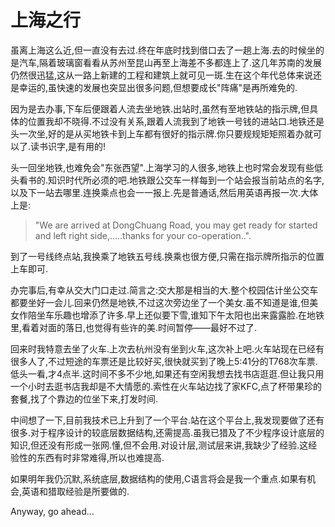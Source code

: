 上海之行
=====

虽离上海这么近,但一直没有去过.终在年底时找到借口去了一趟上海.去的时候坐的是汽车,隔着玻璃窗看看从苏州至昆山再至上海差不多都连上了.这几年苏南的发展仍然很迅猛,这从一路上新建的工程和建筑上就可见一斑.生在这个年代总体来说还是幸运的,虽快速的发展也突显出很多问题,但想要成长"阵痛"是再所难免的.

因为是去办事,下车后便跟着人流去坐地铁.出站时,虽然有至地铁站的指示牌,但具体的位置我却不晓得.不过没有关系,跟着人流我到了地铁一号钱的进站口.地铁还是头一次坐,好的是从买地铁卡到上车都有很好的指示牌.你只要规规矩矩照着办就可以了.读书识字,是有用的!

头一回坐地铁,也难免会"东张西望".上海学习的人很多,地铁上也时常会发现有些低头看书的.知识时代所必须的吧.地铁跟公交车一样每到一个站会报当前站点的名字,以及下一站去哪里.连换乘点也会一一报上.先是普通话,然后用英语再报一次.大体上是:

> "We are arrived at DongChuang Road, you may get ready for started and left right side,.....thanks for your co-operation..".

到了一号线终点站,我换乘了地铁五号线.换乘也很方便,只需在指示牌所指示的位置上车即可.

办完事后,有幸从交大门口走过.简言之:交大那是相当的大.整个校园估计坐公交车都要坐好一会儿.回来仍然是地铁,不过这次旁边坐了一个美女.虽不知道是谁,但美女作陪坐车乐趣也增添了许多.早上还似要下雪,谁知下午太阳也出来露露脸.在地铁里,看着对面的落日,也觉得有些许的美.时间暂停——最好不过了.

回来时我特意去坐了火车.上次去杭州没有坐到火车,这次补上吧.火车站现在已经有很多人了,不过短途的车票还是比较好买,很快就买到了晚上5:41分的T768次车票.低头一看,才4点半.这时间不多不少地,如果还有空闲我想去找书店逛逛.但让我只用一个小时去逛书店我却是不大情愿的.索性在火车站边找了家KFC,点了杯带果珍的套餐,找了个靠边的位坐下来,打发时间.

中间想了一下,目前我技术已上升到了一个平台.站在这个平台上,我发现要做了还有很多.对于程序设计的较底层数据结构,还需提高.虽我已猎及了不少程序设计底层的知识,但还没有形成一张网.懂,但不会用.对设计层,测试层来讲,我缺少了经验.这经验性的东西有时非常难得,所以也难提高.

如果明年我仍沉默,系统底层,数据结构的使用,C语言将会是我一个重点.如果有机会,英语和猎取经验是所要做的.

Anyway, go ahead...
